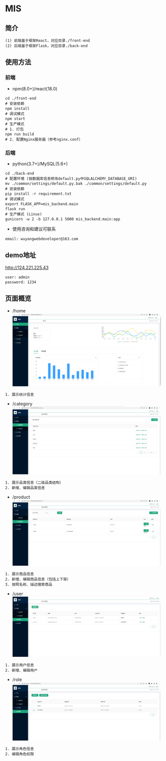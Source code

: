 # MIS
## 简介
```plain
(1) 前端基于框架React，对应目录./front-end
(2) 后端基于框架Flask，对应目录./back-end
```
## 使用方法
### 前端
- npm(8.0+)/react(18.0)
```shell
cd ./front-end
# 安装依赖
npm install
# 调试模式
npm start
# 生产模式
# 1. 打包
npm run build
# 2. 配置Nginx服务器（参考nginx.conf）
```
### 后端
- python(3.7+)/MySQL(5.6+)
```shell
cd ./back-end
# 配置环境 (按数据库信息修改default.py中SQLALCHEMY_DATABASE_URI)
mv ./common/settings/default.py.bak ./common/settings/default.py
# 安装依赖
pip install -r requirement.txt
# 调试模式
export FLASK_APP=mis_backend.main
flask run
# 生产模式 (Linux)
gunicorn -w 2 -b 127.0.0.1 5000 mis_backend.main:app
```

- 使用咨询和建议可联系
```plian
email: wuyangwebdeveloper@163.com
```

## demo地址
http://124.221.225.43
```plain
user: admin
password: 1234
```
## 页面概览
- /home
![Image text](https://github.com/wuyangdevops/mis-your-index/blob/main/images/home.png)
```plain
1. 展示统计信息
```

- /category
![Image text](https://github.com/wuyangdevops/mis-your-index/blob/main/images/category.png)
```plain
1. 展示品类信息（二级品类结构）
2. 新增、编辑品类信息
```

- /product
![Image text](https://github.com/wuyangdevops/mis-your-index/blob/main/images/product.png)
```plain
1. 展示商品信息
2. 新增、编辑商品信息（包括上下架）
3. 按照名称、描述搜索商品
```

- /user
![Image text](https://github.com/wuyangdevops/mis-your-index/blob/main/images/user.png)
```plain
1. 展示用户信息
2. 新增、编辑用户
```

- /role
![Image text](https://github.com/wuyangdevops/mis-your-index/blob/main/images/role.png)
```plain
1. 展示角色信息
2. 编辑角色权限
```